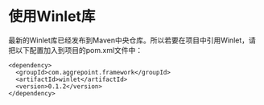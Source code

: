# 使用Winlet库

最新的Winlet库已经发布到Maven中央仓库。所以若要在项目中引用Winlet，请把以下配置加入到项目的pom.xml文件中：

```
<dependency>
  <groupId>com.aggrepoint.framework</groupId>
  <artifactId>winlet</artifactId>
  <version>0.1.2</version>
</dependency>
```
